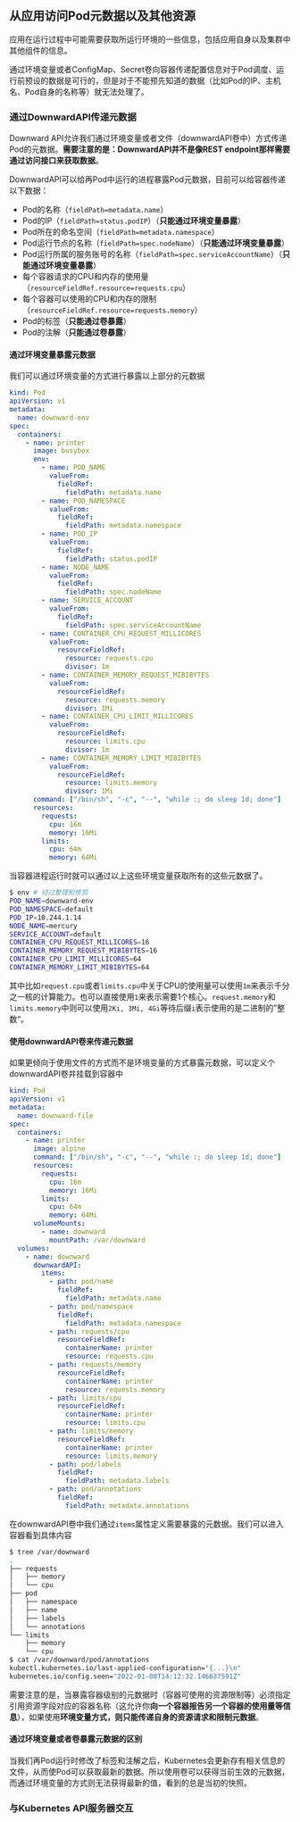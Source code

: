 从应用访问Pod元数据以及其他资源
--------------------------------------------------

应用在运行过程中可能需要获取所运行环境的一些信息，包括应用自身以及集群中其他组件的信息。

通过环境变量或者ConfigMap、Secret卷向容器传递配置信息对于Pod调度、运行前预设的数据是可行的，但是对于不能预先知道的数据（比如Pod的IP、主机名、Pod自身的名称等）就无法处理了。



### 通过DownwardAPI传递元数据

Downward API允许我们通过环境变量或者文件（downwardAPI卷中）方式传递Pod的元数据。**需要注意的是：DownwardAPI并不是像REST endpoint那样需要通过访问接口来获取数据**。

DownwardAPI可以给再Pod中运行的进程暴露Pod元数据，目前可以给容器传递以下数据：

* Pod的名称（`fieldPath=metadata.name`）
* Pod的IP（`fieldPath=status.podIP`）（**只能通过环境变量暴露**）
* Pod所在的命名空间（`fieldPath=metadata.namespace`）
* Pod运行节点的名称（`fieldPath=spec.nodeName`）（**只能通过环境变量暴露**）
* Pod运行所属的服务账号的名称（`fieldPath=spec.serviceAccountName`）（**只能通过环境变量暴露**）
* 每个容器请求的CPU和内存的使用量（`resourceFieldRef.resource=requests.cpu`）
* 每个容器可以使用的CPU和内存的限制（`resourceFieldRef.resource=requests.memory`）
* Pod的标签（**只能通过卷暴露**）
* Pod的注解（**只能通过卷暴露**）

#### 通过环境变量暴露元数据

我们可以通过环境变量的方式进行暴露以上部分的元数据

```yaml
kind: Pod
apiVersion: v1
metadata:
  name: downward-env
spec:
  containers:
    - name: printer
      image: busybox
      env:
        - name: POD_NAME
          valueFrom:
            fieldRef:
              fieldPath: metadata.name
        - name: POD_NAMESPACE
          valueFrom:
            fieldRef:
              fieldPath: metadata.namespace
        - name: POD_IP
          valueFrom:
            fieldRef:
              fieldPath: status.podIP
        - name: NODE_NAME
          valueFrom:
            fieldRef:
              fieldPath: spec.nodeName
        - name: SERVICE_ACCOUNT
          valueFrom:
            fieldRef:
              fieldPath: spec.serviceAccountName
        - name: CONTAINER_CPU_REQUEST_MILLICORES
          valueFrom:
            resourceFieldRef:
              resource: requests.cpu
              divisor: 1m
        - name: CONTAINER_MEMORY_REQUEST_MIBIBYTES
          valueFrom:
            resourceFieldRef:
              resource: requests.memory
              divisor: 1Mi
        - name: CONTAINER_CPU_LIMIT_MILLICORES
          valueFrom:
            resourceFieldRef:
              resource: limits.cpu
              divisor: 1m
        - name: CONTAINER_MEMORY_LIMIT_MIBIBYTES
          valueFrom:
            resourceFieldRef:
              resource: limits.memory
              divisor: 1Mi
      command: ["/bin/sh", "-c", "--", "while :; do sleep 1d; done"]
      resources:
        requests:
          cpu: 16m
          memory: 16Mi
        limits:
          cpu: 64m
          memory: 64Mi
```

当容器进程运行时就可以通过以上这些环境变量获取所有的这些元数据了。

```bash
$ env # 经过整理和修剪
POD_NAME=downward-env
POD_NAMESPACE=default
POD_IP=10.244.1.14
NODE_NAME=mercury
SERVICE_ACCOUNT=default
CONTAINER_CPU_REQUEST_MILLICORES=16
CONTAINER_MEMORY_REQUEST_MIBIBYTES=16
CONTAINER_CPU_LIMIT_MILLICORES=64
CONTAINER_MEMORY_LIMIT_MIBIBYTES=64
```

其中比如`request.cpu`或者`limits.cpu`中关于CPU的使用量可以使用`1m`来表示千分之一核的计算能力。也可以直接使用`1`来表示需要1个核心。`request.memory`和`limits.memory`中则可以使用`2Ki, 3Mi, 4Gi`等待后缀`i`表示使用的是二进制的”整数“。

#### 使用downwardAPI卷来传递元数据

如果更倾向于使用文件的方式而不是环境变量的方式暴露元数据，可以定义个downwardAPI卷并挂载到容器中

```yaml
kind: Pod
apiVersion: v1
metadata:
  name: downward-file
spec:
  containers:
    - name: printer
      image: alpine
      command: ["/bin/sh", "-c", "--", "while :; do sleep 1d; done"]
      resources:
        requests:
          cpu: 16m
          memory: 16Mi
        limits:
          cpu: 64m
          memory: 64Mi
      volumeMounts:
        - name: downward
          mountPath: /var/downward
  volumes:
    - name: downward
      downwardAPI:
        items:
          - path: pod/name
            fieldRef:
              fieldPath: metadata.name
          - path: pod/namespace
            fieldRef:
              fieldPath: metadata.namespace
          - path: requests/cpu
            resourceFieldRef:
              containerName: printer
              resource: requests.cpu
          - path: requests/memory
            resourceFieldRef:
              containerName: printer
              resource: requests.memory
          - path: limits/cpu
            resourceFieldRef:
              containerName: printer
              resource: limits.cpu
          - path: limits/memory
            resourceFieldRef:
              containerName: printer
              resource: limits.memory
          - path: pod/labels
            fieldRef:
              fieldPath: metadata.labels
          - path: pod/annotations
            fieldRef:
              fieldPath: metadata.annotations
```

在downwardAPI卷中我们通过`items`属性定义需要暴露的元数据。我们可以进入容器看到具体内容

```bash
$ tree /var/downward
.
├── requests
│   ├── memory
│   └── cpu
├── pod
│   ├── namespace
│   ├── name
│   ├── labels
│   └── annotations
└── limits
    ├── memory
    └── cpu
$ cat /var/downward/pod/annotations
kubectl.kubernetes.io/last-applied-configuration="{...}\n"
kubernetes.io/config.seen="2022-01-08T14:12:32.146637591Z"
```

需要注意的是，当暴露容器级别的元数据时（容器可使用的资源限制等）必须指定引用资源字段对应的容器名称（这允许你**向一个容器报告另一个容器的使用量等信息**），如果使用**环境变量方式，则只能传递自身的资源请求和限制元数据**。

#### 通过环境变量或者卷暴露元数据的区别

当我们再Pod运行时修改了标签和注解之后，Kubernetes会更新存有相关信息的文件，从而使Pod可以获取最新的数据。所以使用卷可以获得当前生效的元数据，而通过环境变量的方式则无法获得最新的值，看到的总是当初的快照。



### 与Kubernetes API服务器交互

